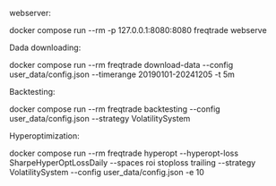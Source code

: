 webserver:

docker compose run --rm -p 127.0.0.1:8080:8080 freqtrade webserve



Dada downloading:

docker compose run --rm freqtrade download-data   --config user_data/config.json  --timerange 20190101-20241205  -t 5m

Backtesting:

 docker compose run --rm freqtrade backtesting    --config user_data/config.json  --strategy VolatilitySystem



Hyperoptimization:

docker compose run --rm freqtrade hyperopt   --hyperopt-loss SharpeHyperOptLossDaily   --spaces roi stoploss trailing   --strategy VolatilitySystem  --config user_data/config.json -e 10